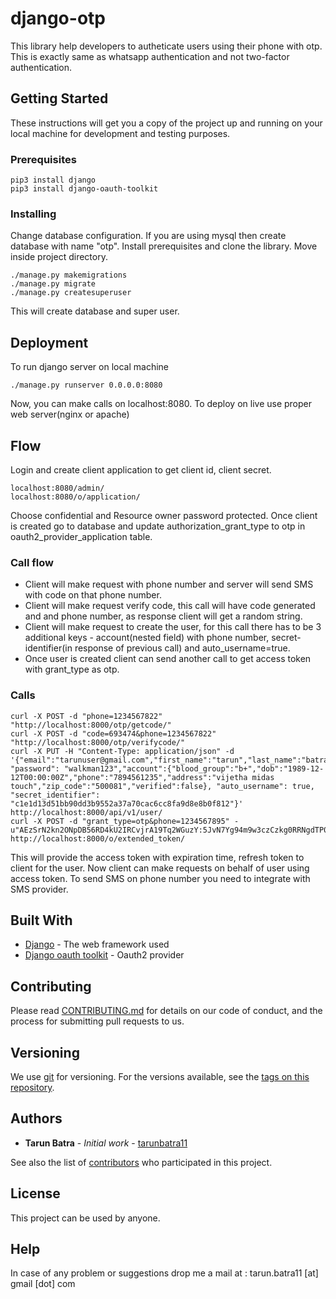 # django-otp

This library help developers to autheticate users using their phone with otp. This is exactly same as whatsapp authentication and not two-factor authentication.

## Getting Started

These instructions will get you a copy of the project up and running on your local machine for development and testing purposes.

### Prerequisites

```
pip3 install django
pip3 install django-oauth-toolkit
```

### Installing

Change database configuration. If you are using mysql then create database with name "otp". Install prerequisites and clone the library. Move inside project directory.

```
./manage.py makemigrations
./manage.py migrate
./manage.py createsuperuser
```
This will create database and super user.

## Deployment

To run django server on local machine

```
./manage.py runserver 0.0.0.0:8080
```
Now, you can make calls on localhost:8080. To deploy on live use proper web server(nginx or apache)

## Flow

Login and create client application to get client id, client secret.

```
localhost:8080/admin/
localhost:8080/o/application/
```
Choose confidential and Resource owner password protected. Once client is created go to database and update authorization_grant_type to otp in oauth2_provider_application table.

### Call flow

* Client will make request with phone number and server will send SMS with code on that phone number.
* Client will make request verify code, this call will have code generated and and phone number, as response client will get a random string.
* Client will make request to create the user, for this call there has to be 3 additional keys - account(nested field) with phone number, secret-identifier(in response of previous call) and auto_username=true.
* Once user is created client can send another call to get access token with grant_type as otp.

### Calls

```
curl -X POST -d "phone=1234567822" "http://localhost:8000/otp/getcode/"
curl -X POST -d "code=693474&phone=1234567822" "http://localhost:8000/otp/verifycode/"
curl -X PUT -H "Content-Type: application/json" -d '{"email":"tarunuser@gmail.com","first_name":"tarun","last_name":"batra", "password": "walkman123","account":{"blood_group":"b+","dob":"1989-12-12T00:00:00Z","phone":"7894561235","address":"vijetha midas touch","zip_code":"500081","verified":false}, "auto_username": true, "secret_identifier": "c1e1d13d51bb90dd3b9552a37a70cac6cc8fa9d8e8b0f812"}' http://localhost:8000/api/v1/user/
curl -X POST -d "grant_type=otp&phone=1234567895" -u"AEzSrN2kn2ONpDB56RD4kU2IRCvjrA19Tq2WGuzY:5JvN7Yg94m9w3czCzkg0RRNgdTP0DsWnueSjB7R5FUqSMwYJrcbyOxDxeSHu6fpT0W8m2OHv4WgT7Gm2y3KKrqaOwuv7xwaVyg9cDpz9MXrpPSVGXzTtND34rdzsFJ6L" http://localhost:8000/o/extended_token/
```
This will provide the access token with expiration time, refresh token to client for the user. Now client can make requests on behalf of user using access token. To send SMS on phone number you need to integrate with SMS provider.

## Built With

* [Django](https://www.djangoproject.com/) - The web framework used
* [Django oauth toolkit](https://django-oauth-toolkit.readthedocs.io/en/latest/install.html) - Oauth2 provider

## Contributing

Please read [CONTRIBUTING.md](https://www.github.com/tarunbatra11/django-otp/contributors.md) for details on our code of conduct, and the process for submitting pull requests to us.

## Versioning

We use [git](https://github.com/) for versioning. For the versions available, see the [tags on this repository](https://github.com/your/project/tags). 

## Authors

* **Tarun Batra** - *Initial work* - [tarunbatra11](https://github.com/tarunbatra11)

See also the list of [contributors](contributions.md) who participated in this project.

## License

This project can be used by anyone.

## Help
In case of any problem or suggestions drop me a mail at : tarun.batra11 [at] gmail [dot] com
